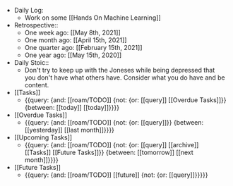 - Daily Log:
    - Work on some [[Hands On Machine Learning]]
- Retrospective::
    - One week ago: [[May 8th, 2021]]
    - One month ago: [[April 15th, 2021]]
    - One quarter ago: [[February 15th, 2021]]
    - One year ago: [[May 15th, 2020]]
- Daily Stoic::
    - Don't try to keep up with the Joneses while being depressed that you don't have what others have. Consider what you do have and be content.
- [[Tasks]]
    - {{query: {and: [[roam/TODO]] {not: {or: [[query]] [[Overdue Tasks]]}} {between: [[today]] [[today]]}}}}
- [[Overdue Tasks]]
    - {{query: {and: [[roam/TODO]] {not: {or: [[query]]}} {between: [[yesterday]] [[last month]]}}}}
- [[Upcoming Tasks]]
    - {{query: {and: [[roam/TODO]] {not: {or: [[query]] [[archive]] [[Tasks]] [[Future Tasks]]}} {between: [[tomorrow]] [[next month]]}}}}
- [[Future Tasks]]
    - {{query: {and: [[roam/TODO]] [[future]] {not: {or: [[query]]}}}}}
